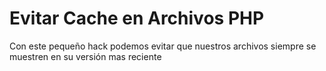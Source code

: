 # Evitar Cache en Archivos PHP
Con este pequeño hack podemos evitar que nuestros archivos siempre se muestren en su versión mas reciente 

